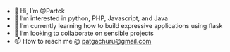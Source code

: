 - 👋 Hi, I’m @Partck
- 👀 I’m interested in python, PHP, Javascript, and Java 
- 🌱 I’m currently learning how to build expressive applications using flask 
- 💞️ I’m looking to collaborate on sensible projects 
- 📫 How to reach me @ patgachuru@gmail.com

<!---
Partck/Partck is a ✨ special ✨ repository because its `README.md` (this file) appears on your GitHub profile.
You can click the Preview link to take a look at your changes.
--->
